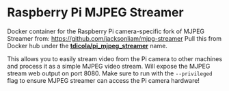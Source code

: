 # Raspberry Pi MJPEG Streamer

Docker container for the Raspberry Pi camera-specific fork of MJPEG Streamer
from: https://github.com/jacksonliam/mjpg-streamer  Pull this from Docker hub
under the **[tdicola/pi_mjpeg_streamer](https://hub.docker.com/r/tdicola/pi_mjpeg_streamer/)** name.

This allows you to easily stream video from the Pi camera to other machines
and process it as a simple MJPEG video stream.  Will expose the MJPEG stream
web output on port 8080.  Make sure to run with the `--privileged` flag to
ensure MJPEG streamer can access the Pi camera hardware!
